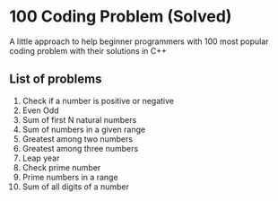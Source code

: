 # 100 Coding Problem (Solved)

A little approach to help beginner programmers with 100 most popular coding problem with their solutions in C++

## List of problems
1. Check if a number is positive or negative
2. Even Odd
3. Sum of first N natural numbers
4. Sum of numbers in a given range
5. Greatest among two numbers 
6. Greatest among three numbers
7. Leap year
8. Check prime number
9. Prime numbers in a range
10. Sum of all digits of a number